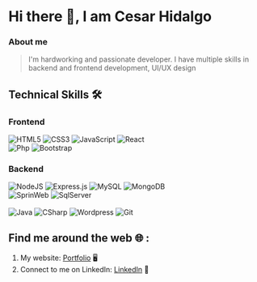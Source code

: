 # Hi there 👋, I am Cesar Hidalgo

### About me
> I'm hardworking and passionate developer. I have multiple skills in backend and frontend development, UI/UX design

## Technical Skills 🛠️

### Frontend

<div>
  <img  alt="HTML5" src="https://img.shields.io/badge/html5-%23E34F26.svg?style=for-the-badge&logo=html5&logoColor=white"/>
  <img  alt="CSS3" src="https://img.shields.io/badge/css3-%231572B6.svg?style=for-the-badge&logo=css3&logoColor=white"/>
  <img  alt="JavaScript" src="https://img.shields.io/badge/javascript-%23323330.svg?style=for-the-badge&logo=javascript&logoColor=%23F7DF1E"/>
  <img  alt="React" src="https://img.shields.io/badge/react-%2320232a.svg?style=for-the-badge&logo=react&logoColor=%2361DAFB"/>
  <br>
  <img alt="Php" src="https://img.shields.io/badge/-PHP-7377ad?logo=php&logoColor=white&style=for-the-badge"/>
  <img alt="Bootstrap" src="https://img.shields.io/badge/-Bootstrap-563173?logo=bootstrap&logoColor=white&style=for-the-badge"/>
</div>

### Backend

<div>
  <img  alt="NodeJS" src="https://img.shields.io/badge/-Node.Js-3ec129?logo=node.js&logoColor=white&style=for-the-badge"/>
  <img  alt="Express.js" src="https://img.shields.io/badge/express.js-%23404d59.svg?style=for-the-badge&logo=express&logoColor=%2361DAFB"/>
  <img  alt="MySQL" src="https://img.shields.io/badge/mysql-%2300f.svg?style=for-the-badge&logo=mysql&logoColor=white"/>
  <img  alt="MongoDB" src ="https://img.shields.io/badge/-MongoDB-0da750?logo=mongodb&logoColor=white&style=for-the-badge"/>
  <br>
  <img alt="SprinWeb" src="https://img.shields.io/badge/-Spring%20Web-6aad3d?logo=spring&logoColor=white&style=for-the-badge"/>
  <img alt="SqlServer" src="https://img.shields.io/badge/-Sql%20Server-f7f7f7?logo=microsoftsqlserver&logoColor=red&style=for-the-badge"/>
</div>

<br>

<div>
  <img alt="Java" src="https://img.shields.io/badge/-Java%20Se-18262c?logo=java&logoColor=white&style=for-the-badge"/>
  <img alt="CSharp" src="https://img.shields.io/badge/-C%20Sharp-9039a7?logo=csharp&logoColor=white&style=for-the-badge"/>
  <img alt="Wordpress" src="https://img.shields.io/badge/-Wordpress-076f91?logo=wordpress&logoColor=white&style=for-the-badge"/>
  <img alt="Git" src="https://img.shields.io/badge/-Git-f43b0f?logo=git&logoColor=white&style=for-the-badge"/>
</div>

## Find me around the web 🌐 :
1. My website: [Portfolio](https://portfolio-cesar-hidalgo.herokuapp.com/home-en) 🖥️
2. Connect to me on LinkedIn: [LinkedIn](https://www.linkedin.com/in/cesar-hidalgo-rojas-626022200) 💼
